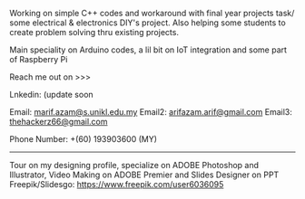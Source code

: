 Working on simple C++ codes and workaround with final year projects task/ some electrical & electronics DIY's project.
Also helping some students to create problem solving thru existing projects.

Main speciality on Arduino codes, a lil bit on IoT integration and some part of Raspberry Pi

Reach me out on >>>

Lnkedin: (update soon

Email: marif.azam@s.unikl.edu.my
Email2: arifazam.arif@gmail.com
Email3: thehackerz66@gmail.com

Phone Number: +(60) 193903600 (MY)

----------------------------------------------------

Tour on my designing profile, specialize on ADOBE Photoshop and Illustrator, Video Making on ADOBE Premier and Slides Designer on PPT
Freepik/Slidesgo: https://www.freepik.com/user6036095
